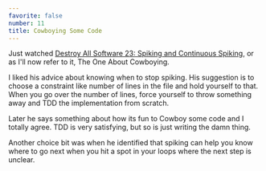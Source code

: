 ```yaml
---
favorite: false
number: 11
title: Cowboying Some Code
---
```


Just watched [Destroy All Software 23: Spiking and Continuous Spiking][das], or
as I'll now refer to it, The One About Cowboying.

I liked his advice about knowing when to stop spiking. His suggestion is to
choose a constraint like number of lines in the file and hold yourself to that.
When you go over the number of lines, force yourself to throw something away and
TDD the implementation from scratch.

Later he says something about how its fun to Cowboy some code and I totally
agree. TDD is very satisfying, but so is just writing the damn thing.

Another choice bit was when he identified that spiking can help you know where
to go next when you hit a spot in your loops where the next step is unclear.

[das]: https://www.destroyallsoftware.com/screencasts/catalog/spiking-and-continuous-spiking
